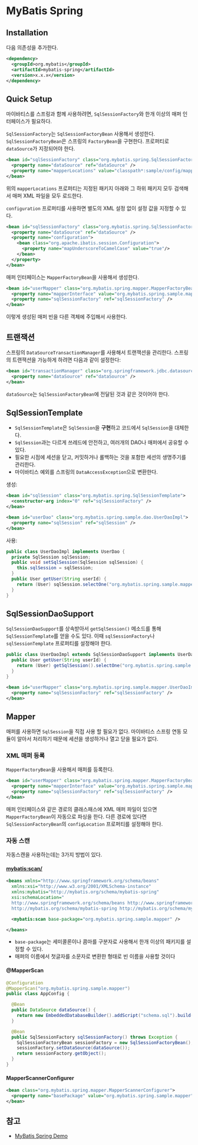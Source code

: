 # MyBatis Spring

## Installation

다음 의존성을 추가한다.

```xml
<dependency>
  <groupId>org.mybatis</groupId>
  <artifactId>mybatis-spring</artifactId>
  <version>x.x.x</version>
</dependency>
```

## Quick Setup

마이바티스를 스프링과 함께 사용하려면, `SqlSessionFactory`와 한개 이상의 매퍼 인터페이스가 필요하다.

`SqlSessionFactory`는 `SqlSessionFactoryBean` 사용해서 생성한다. `SqlSessionFactoryBean`은 스프링의 `FactoryBean`을 구현한다. 프로퍼티로 `dataSource`가 지정되어야 한다.

```xml
<bean id="sqlSessionFactory" class="org.mybatis.spring.SqlSessionFactoryBean">
  <property name="dataSource" ref="dataSource" />
  <property name="mapperLocations" value="classpath*:sample/config/mappers/**/*.xml" />
</bean>
```

위의 `mapperLocations` 프로퍼티는 지정된 패키지 아래와 그 하위 패키지 모두 검색해서 매퍼 XML 파일을 모두 로드한다.

`configuration` 프로퍼티를 사용하면 별도의 XML 설정 없이 설정 값을 지정할 수 있다.

```xml
<bean id="sqlSessionFactory" class="org.mybatis.spring.SqlSessionFactoryBean">
  <property name="dataSource" ref="dataSource" />
  <property name="configuration">
    <bean class="org.apache.ibatis.session.Configuration">
      <property name="mapUnderscoreToCamelCase" value="true"/>
    </bean>
  </property>
</bean>
```

매퍼 인터페이스는 `MapperFactoryBean`을 사용해서 생성한다.

```xml
<bean id="userMapper" class="org.mybatis.spring.mapper.MapperFactoryBean">
  <property name="mapperInterface" value="org.mybatis.spring.sample.mapper.UserMapper" />
  <property name="sqlSessionFactory" ref="sqlSessionFactory" />
</bean>
```

이렇게 생성된 매퍼 빈을 다른 객체에 주입해서 사용한다.

## 트랜잭션

스프링의 `DataSourceTransactionManager`를 사용해서 트랜잭션을 관리한다. 스프링의 트랜잭션을 가능하게 하려면 다음과 같이 설정한다:

```xml
<bean id="transactionManager" class="org.springframework.jdbc.datasource.DataSourceTransactionManager">
  <property name="dataSource" ref="dataSource" />
</bean>
```

`dataSource`는 `SqlSessionFactoryBean`에 전달된 것과 같은 것이어야 한다.

## SqlSessionTemplate

- `SqlSessionTemplate`은 `SqlSession`을 **구현**하고 코드에서 `SqlSession`을 대체한다.
- `SqlSession`과는 다르게 쓰레드에 안전하고, 여러개의 DAO나 매퍼에서 공유할 수 있다.
- 필요한 시점에 세션을 닫고, 커밋하거나 롤백하는 것을 포함한 세션의 생명주기를 관리한다.
- 마이바티스 예외를 스프링의 `DataAccessException`으로 변환한다.

생성:

```xml
<bean id="sqlSession" class="org.mybatis.spring.SqlSessionTemplate">
  <constructor-arg index="0" ref="sqlSessionFactory" />
</bean>

<bean id="userDao" class="org.mybatis.spring.sample.dao.UserDaoImpl">
  <property name="sqlSession" ref="sqlSession" />
</bean>
```

사용:

```java
public class UserDaoImpl implements UserDao {
  private SqlSession sqlSession;
  public void setSqlSession(SqlSession sqlSession) {
    this.sqlSession = sqlSession;
  }
  public User getUser(String userId) {
    return (User) sqlSession.selectOne("org.mybatis.spring.sample.mapper.UserMapper.getUser", userId);
  }
}
```

## SqlSessionDaoSupport

`SqlSessionDaoSupport`를 상속받아서 `getSqlSession()` 메소드를 통해 `SqlSessionTemplate`를 얻을 수도 있다. 이때 `sqlSessionFactory`나 `sqlSessionTemplate` 프로퍼티를 설정해야 한다.

```java
public class UserDaoImpl extends SqlSessionDaoSupport implements UserDao {
  public User getUser(String userId) {
    return (User) getSqlSession().selectOne("org.mybatis.spring.sample.mapper.UserMapper.getUser", userId);
  }
}
```

```xml
<bean id="userMapper" class="org.mybatis.spring.sample.mapper.UserDaoImpl">
  <property name="sqlSessionFactory" ref="sqlSessionFactory" />
</bean>
```

## Mapper

매퍼를 사용하면 `SqlSession`을 직접 사용 할 필요가 없다. 마이바티스 스프링 연동 모듈이 알아서 처리하기 때문에 세션을 생성하거나 열고 닫을 필요가 없다.

### XML 매퍼 등록

`MapperFactoryBean`을 사용해서 매퍼를 등록한다.

```xml
<bean id="userMapper" class="org.mybatis.spring.mapper.MapperFactoryBean">
  <property name="mapperInterface" value="org.mybatis.spring.sample.mapper.UserMapper" />
  <property name="sqlSessionFactory" ref="sqlSessionFactory" />
</bean>
```

매퍼 인터페이스와 같은 경로의 클래스패스에 XML 매퍼 파일이 있으면 `MapperFactoryBean`이 자동으로 파싱을 한다. 다른 경로에 있다면 `SqlSessionFactoryBean`의 `configLocation` 프로퍼티를 설정해야 한다.

### 자동 스캔

자동스캔을 사용하는데는 3가지 방법이 있다.

#### <mybatis:scan/>

```xml
<beans xmlns="http://www.springframework.org/schema/beans"
  xmlns:xsi="http://www.w3.org/2001/XMLSchema-instance"
  xmlns:mybatis="http://mybatis.org/schema/mybatis-spring"
  xsi:schemaLocation="
  http://www.springframework.org/schema/beans http://www.springframework.org/schema/beans/spring-beans-3.0.xsd
  http://mybatis.org/schema/mybatis-spring http://mybatis.org/schema/mybatis-spring.xsd">

  <mybatis:scan base-package="org.mybatis.spring.sample.mapper" />

</beans>
```

- `base-package`는 세미콜론이나 콤마를 구분자로 사용해서 한개 이상의 패키지를 설정할 수 있다.
- 매퍼의 이름에서 첫글자를 소문자로 변환한 형태로 빈 이름을 사용할 것이다

#### @MapperScan

```java
@Configuration
@MapperScan("org.mybatis.spring.sample.mapper")
public class AppConfig {

  @Bean
  public DataSource dataSource() {
    return new EmbeddedDatabaseBuilder().addScript("schema.sql").build()
  }

  @Bean
  public SqlSessionFactory sqlSessionFactory() throws Exception {
    SqlSessionFactoryBean sessionFactory = new SqlSessionFactoryBean();
    sessionFactory.setDataSource(dataSource());
    return sessionFactory.getObject();
  }
}
```

#### MapperScannerConfigurer

```xml
<bean class="org.mybatis.spring.mapper.MapperScannerConfigurer">
  <property name="basePackage" value="org.mybatis.spring.sample.mapper" />
</bean>
```

## 참고

- [MyBatis Spring Demo](https://github.com/mybatis/spring/tree/master/src/test/java/org/mybatis/spring/sample)